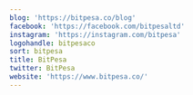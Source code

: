 ```yaml
---
blog: 'https://bitpesa.co/blog'
facebook: 'https://facebook.com/bitpesaltd'
instagram: 'https://instagram.com/bitpesa'
logohandle: bitpesaco
sort: bitpesa
title: BitPesa
twitter: BitPesa
website: 'https://www.bitpesa.co/'
---
```


